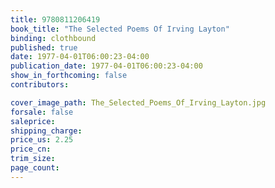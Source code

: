 ```yaml
---
title: 9780811206419
book_title: "The Selected Poems Of Irving Layton"
binding: clothbound
published: true
date: 1977-04-01T06:00:23-04:00
publication_date: 1977-04-01T06:00:23-04:00
show_in_forthcoming: false
contributors:

cover_image_path: The_Selected_Poems_Of_Irving_Layton.jpg
forsale: false
saleprice:
shipping_charge:
price_us: 2.25
price_cn:
trim_size:
page_count:
---
```


